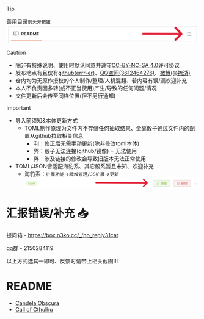 > [!TIP]
> 善用目录`箭头旁按钮`![](https://github.com/errrr-er/alll/blob/main/readme_pic/readme_lists/readme_lists_pointout.png?raw=true)

> [!CAUTION]
> - 除非有特殊说明、使用时默认同意并遵守[CC-BY-NC-SA 4.0](https://creativecommons.org/licenses/by-nc-sa/4.0/deed.zh-hans)许可协议
> - 发布地点有且仅有[github(errr-er)](https://github.com/errrr-er/alll)、[QQ空间(3612464276)](https://user.qzone.qq.com/3612464276)、[微博(@裗浳)](https://m.weibo.cn/u/7850658576?luicode=10000011&lfid=1005056364573448)
> - 仓内均为无原作授权的个人制作/整理/人机混翻、若内容有误/漏欢迎补充
> - 本人不负责因多转(或不正当使用)产生/导致的任何问题/情况
> - 文件更新后会传至同样位置(但不另行通知)

> [!IMPORTANT]
> - 导入前须知&本体更新方式
>     - TOML制作原理为文件内不存储任何抽取结果、全靠骰子通过文件内的配置从github拉取相关信息
>         - 利：修正后无需手动更新(除非修改toml本体)
>         - 弊：骰子无法连接(github/镜像) = 无法使用
>         - 弊：涉及链接的修改会导致旧版本无法正常使用
> - TOML/JSON皆适配海豹系、其它骰系暂且未知、欢迎补充
>     - 海豹系：`扩展功能`->`牌堆管理/JS扩展`->`更新`
> ![](https://github.com/errrr-er/alll/blob/main/readme_pic/sealdice_update_example_pointout.png?raw=true)

# 汇报错误/补充 :inbox_tray:

提问箱 - https://box.n3ko.cc/_/no_reply31cat

qq群 - 2150284119

以上方式选其一即可、反馈时请带上相关截图!!!

# README
- [Candela Obscura](https://github.com/errrr-er/alll/tree/main/candela_obscura)
- [Call of Cthulhu](https://github.com/errrr-er/alll/tree/main/call_of_cthulhu)
